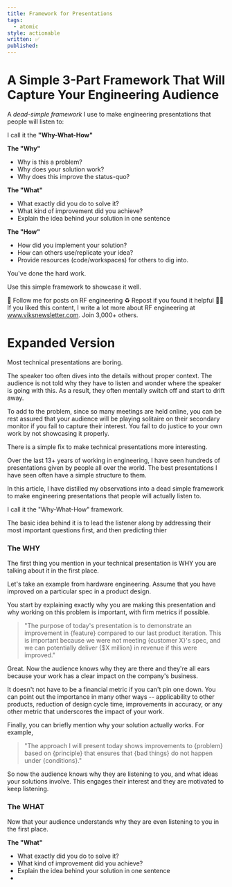 ```yaml
---
title: Framework for Presentations
tags:
  - atomic
style: actionable
written: ✅
published:
---
```

# A Simple 3-Part Framework That Will Capture Your Engineering Audience

A *dead-simple framework* I use to make engineering presentations that people will listen to: 

I call it the **"Why-What-How"**

**The "Why"**
- Why is this a problem?
- Why does your solution work?
- Why does this improve the status-quo?

**The "What"**
- What exactly did you do to solve it?
- What kind of improvement did you achieve?
- Explain the idea behind your solution in one sentence

**The "How"**
- How did you implement your solution?
- How can others use/replicate your idea?
- Provide resources (code/workspaces) for others to dig into.

You've done the hard work.

Use this simple framework to showcase it well.


🔔 Follow me for posts on RF engineering
♻️ Repost if you found it helpful
✍🏼 If you liked this content, I write a lot more about RF engineering at www.viksnewsletter.com. Join 3,000+ others.

# Expanded Version

Most technical presentations are boring. 

The speaker too often dives into the details without proper context. The audience is not told why they have to listen and wonder where the speaker is going with this. As a result, they often mentally switch off and start to drift away.

To add to the problem, since so many meetings are held online, you can be rest assured that your audience will be playing solitaire on their secondary monitor if you fail to capture their interest. You fail to do justice to your own work by not showcasing it properly.

There is a simple fix to make technical presentations more interesting.

Over the last 13+ years of working in engineering, I have seen hundreds of presentations given by people all over the world. The best presentations I have seen often have a simple structure to them.

In this article, I have distilled my observations into a dead simple framework to make engineering presentations that people will actually listen to.

I call it the "Why-What-How" framework.

The basic idea behind it is to lead the listener along by addressing their most important questions first, and then predicting thier 

### The WHY

The first thing you mention in your technical presentation is WHY you are talking about it in the first place.

Let's take an example from hardware engineering. Assume that you have improved on a particular spec in a product design. 

You start by explaining exactly why you are making this presentation and why working on this problem is important, with firm metrics if possible.

> "The purpose of today's presentation is to demonstrate an improvement in {feature} compared to our last product iteration. This is important because we were not meeting {customer X}'s spec, and we can potentially deliver {$X million} in revenue if this were improved."

Great. Now the audience knows why they are there and they're all ears because your work has a clear impact on the company's business. 

It doesn't not have to be a financial metric if you can't pin one down. You can point out the importance in many other ways -- applicability to other products, reduction of design cycle time, improvements in accuracy, or any other metric that underscores the impact of your work.

Finally, you can briefly mention why your solution actually works. For example,

> "The approach I will present today shows improvements to {problem} based on {principle} that ensures that {bad things} do not happen under {conditions}."

So now the audience knows why they are listening to you, and what ideas your solutions involve. This engages their interest and they are motivated to keep listening.

### The WHAT

Now that your audience understands why they are even listening to you in the first place.

**The "What"**
- What exactly did you do to solve it?
- What kind of improvement did you achieve?
- Explain the idea behind your solution in one sentence
- 


